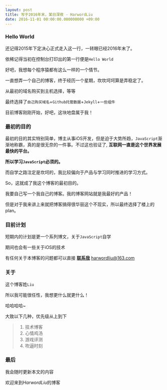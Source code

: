 ```yaml
---
layout: post
title: 写于2016年末，某日深夜 - HarwordLiu
date: 2016-11-01 00:00:00.000000000 +09:00
---
```

### Hello World
还记得2015年下定决心正式走入这一行，一转眼已经2016年末了。

依稀记得当初在控制台打印出的第一行便是`Hello World`

好吧，我想每个程序猿都有这么一样的一个情节。

一直想弄一个自己的博客，终于经历一个星期，坎坎坷坷算是弄稳定了。

从最初的域名购买到主机选择，等等

最终选择了`自己购买域名`+`Github托管数据`+`Jekyll`+`一些组件`

目前博客刚刚开始，好吧，这块地盘属于我！

### 最初的目的
最初的目的其实特别简单，博主从事iOS开发，但是迫于大势所趋，`JavaScript`渐渐地称霸，真的是很无奈的一件事。不过这也验证了, **互联网一直是这个世界发展最快的平台。**

**所以学习`JavaScript`必须的。**

而自学之路注定是坎坷的，我比较偏向于产品与学习同时推进的学习方式。

So，这就成了我这个博客的最初目的。

我要自己写一个我自己的博客。我的博客网站就是我最好的产品！

但是对于我来讲上来就把博客搞得很华丽这个不现实，所以最终选择了楼上的plan。

### 目前计划
短期内的计划是更一个系列博文，关于`JavaScript`自学

期间也会有一些关于iOS的技术

有任何关于本博客的问题都可以直接 [**联系我**](harwordliu@163.com) <harwordliu@163.com>

### 关于
这个博客姓`Liu`

所以我可能很任性，我想更什么就更什么！

哈哈哈哈~


大致以下几种，优先级从上到下

>1. 技术博客
>2. 心情鸡汤
>3. 游戏评测
>4. 吹逼时刻

### 最后

我会随时更新本文的内容

欢迎来到*HarwordLiu*的博客





